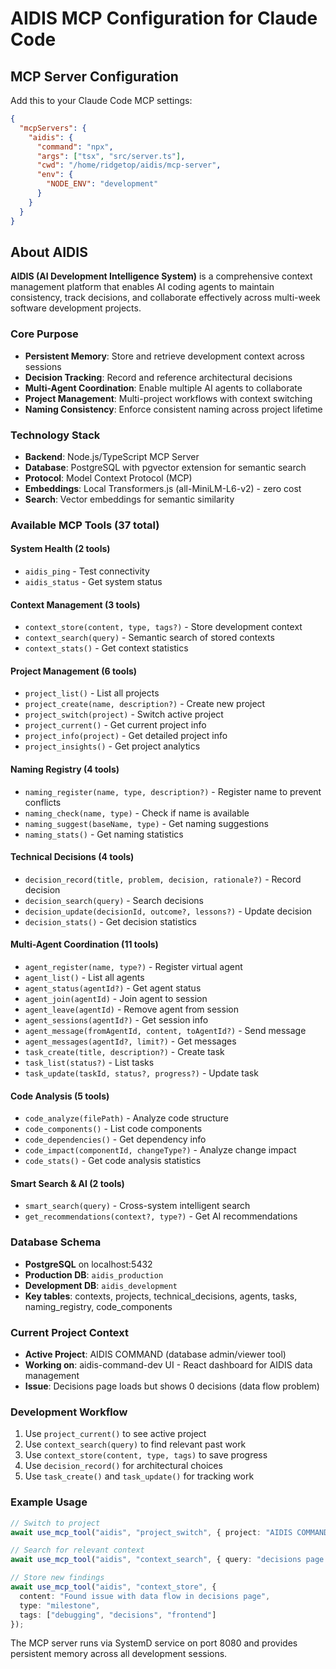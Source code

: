 # AIDIS MCP Configuration for Claude Code

## MCP Server Configuration

Add this to your Claude Code MCP settings:

```json
{
  "mcpServers": {
    "aidis": {
      "command": "npx",
      "args": ["tsx", "src/server.ts"],
      "cwd": "/home/ridgetop/aidis/mcp-server",
      "env": {
        "NODE_ENV": "development"
      }
    }
  }
}
```

## About AIDIS

**AIDIS (AI Development Intelligence System)** is a comprehensive context management platform that enables AI coding agents to maintain consistency, track decisions, and collaborate effectively across multi-week software development projects.

### Core Purpose
- **Persistent Memory**: Store and retrieve development context across sessions
- **Decision Tracking**: Record and reference architectural decisions
- **Multi-Agent Coordination**: Enable multiple AI agents to collaborate
- **Project Management**: Multi-project workflows with context switching
- **Naming Consistency**: Enforce consistent naming across project lifetime

### Technology Stack
- **Backend**: Node.js/TypeScript MCP Server
- **Database**: PostgreSQL with pgvector extension for semantic search
- **Protocol**: Model Context Protocol (MCP)
- **Embeddings**: Local Transformers.js (all-MiniLM-L6-v2) - zero cost
- **Search**: Vector embeddings for semantic similarity

### Available MCP Tools (37 total)

#### System Health (2 tools)
- `aidis_ping` - Test connectivity
- `aidis_status` - Get system status

#### Context Management (3 tools)
- `context_store(content, type, tags?)` - Store development context
- `context_search(query)` - Semantic search of stored contexts  
- `context_stats()` - Get context statistics

#### Project Management (6 tools)
- `project_list()` - List all projects
- `project_create(name, description?)` - Create new project
- `project_switch(project)` - Switch active project
- `project_current()` - Get current project info
- `project_info(project)` - Get detailed project info
- `project_insights()` - Get project analytics

#### Naming Registry (4 tools)
- `naming_register(name, type, description?)` - Register name to prevent conflicts
- `naming_check(name, type)` - Check if name is available
- `naming_suggest(baseName, type)` - Get naming suggestions
- `naming_stats()` - Get naming statistics

#### Technical Decisions (4 tools)
- `decision_record(title, problem, decision, rationale?)` - Record decision
- `decision_search(query)` - Search decisions
- `decision_update(decisionId, outcome?, lessons?)` - Update decision
- `decision_stats()` - Get decision statistics

#### Multi-Agent Coordination (11 tools)
- `agent_register(name, type?)` - Register virtual agent
- `agent_list()` - List all agents
- `agent_status(agentId?)` - Get agent status
- `agent_join(agentId)` - Join agent to session
- `agent_leave(agentId)` - Remove agent from session
- `agent_sessions(agentId?)` - Get session info
- `agent_message(fromAgentId, content, toAgentId?)` - Send message
- `agent_messages(agentId?, limit?)` - Get messages
- `task_create(title, description?)` - Create task
- `task_list(status?)` - List tasks
- `task_update(taskId, status?, progress?)` - Update task

#### Code Analysis (5 tools)
- `code_analyze(filePath)` - Analyze code structure
- `code_components()` - List code components
- `code_dependencies()` - Get dependency info
- `code_impact(componentId, changeType?)` - Analyze change impact
- `code_stats()` - Get code analysis statistics

#### Smart Search & AI (2 tools)
- `smart_search(query)` - Cross-system intelligent search
- `get_recommendations(context?, type?)` - Get AI recommendations

### Database Schema
- **PostgreSQL** on localhost:5432
- **Production DB**: `aidis_production`
- **Development DB**: `aidis_development`
- **Key tables**: contexts, projects, technical_decisions, agents, tasks, naming_registry, code_components

### Current Project Context
- **Active Project**: AIDIS COMMAND (database admin/viewer tool)
- **Working on**: aidis-command-dev UI - React dashboard for AIDIS data management
- **Issue**: Decisions page loads but shows 0 decisions (data flow problem)

### Development Workflow
1. Use `project_current()` to see active project
2. Use `context_search(query)` to find relevant past work
3. Use `context_store(content, type, tags)` to save progress
4. Use `decision_record()` for architectural choices
5. Use `task_create()` and `task_update()` for tracking work

### Example Usage
```typescript
// Switch to project
await use_mcp_tool("aidis", "project_switch", { project: "AIDIS COMMAND" });

// Search for relevant context
await use_mcp_tool("aidis", "context_search", { query: "decisions page debugging" });

// Store new findings
await use_mcp_tool("aidis", "context_store", { 
  content: "Found issue with data flow in decisions page",
  type: "milestone",
  tags: ["debugging", "decisions", "frontend"]
});
```

The MCP server runs via SystemD service on port 8080 and provides persistent memory across all development sessions.
